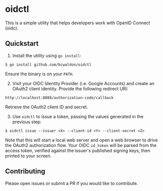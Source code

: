 # oidctl

This is a simple utility that helps developers work with OpenID Connect (oidc).

## Quickstart

1. Install the utility using `go install`:

```
$ go install github.com/bcwaldon/oidctl
```

Ensure the binary is on your `PATH`.

2. Visit your OIDC Identity Provider (i.e. Google Accounts) and create an OAuth2 client identity. Provide the following redirect URI:

```
http://localhost:8080/authorization-code/callback
```

Retrieve the OAuth2 client ID and secret.

3. Use `oidctl` to issue a token, passing the values generated in the previous step:

```
$ oidctl issue --issuer <X> --client-id <Y> --client-secret <Z>
```

Note that this will start a local web server and open a web browser to drive the OAuth2 authorization flow.
Your OIDC `id_token` will be parsed from the access token, verified against the issuer's published signing keys, then printed to your screen.

## Contributing

Please open issues or submit a PR if you would like to contribute.
